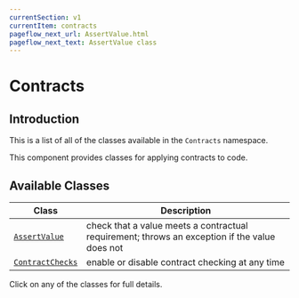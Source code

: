 ```yaml
---
currentSection: v1
currentItem: contracts
pageflow_next_url: AssertValue.html
pageflow_next_text: AssertValue class
---
```


# Contracts

## Introduction

This is a list of all of the classes available in the `Contracts` namespace.

This component provides classes for applying contracts to code.

## Available Classes

Class | Description
------|------------
[`AssertValue`](AssertValue.html) | check that a value meets a contractual requirement; throws an exception if the value does not
[`ContractChecks`](ContractChecks.html) | enable or disable contract checking at any time

Click on any of the classes for full details.
